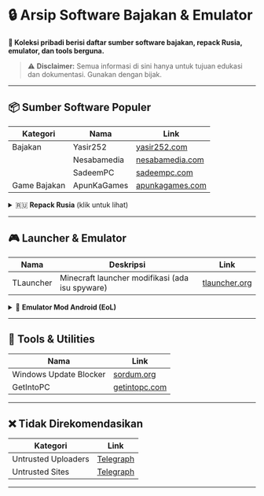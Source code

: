 # 🔒 Arsip Software Bajakan & Emulator

**📁 Koleksi pribadi berisi daftar sumber software bajakan, repack Rusia, emulator, dan tools berguna.**

> ⚠️ **Disclaimer:** Semua informasi di sini hanya untuk tujuan edukasi dan dokumentasi. Gunakan dengan bijak.

---

## 📦 Sumber Software Populer

| Kategori    | Nama            | Link                        |
|-------------|-----------------|-----------------------------|
| Bajakan     | Yasir252        | [yasir252.com](https://www.yasir252.com) |
|             | Nesabamedia     | [nesabamedia.com](https://www.nesabamedia.com/download-software/) |
|             | SadeemPC        | [sadeempc.com](https://www.sadeempc.com) |
| Game Bajakan| ApunKaGames     | [apunkagames.com](https://www.apunkagames.com) |

<details>
<summary>🇷🇺 <strong>Repack Rusia</strong> (klik untuk lihat)</summary>

| Nama      | Link                                      |
|-----------|-------------------------------------------|
| RSLoad    | [rsload.net](https://rsload.net/repack/)  |
| LRepacks  | [lrepacks.net](https://lrepacks.net/)     |

> ⚠️ *RSLoad membatasi kecepatan download hingga 3Mbps*
</details>

---

## 🎮 Launcher & Emulator

| Nama        | Deskripsi                                             | Link                                 |
|-------------|------------------------------------------------------|--------------------------------------|
| TLauncher   | Minecraft launcher modifikasi (ada isu spyware)      | [tlauncher.org](https://tlauncher.org/en/) |

<details>
<summary>📱 <strong>Emulator Mod Android (EoL)</strong></summary>

**Modder YouTube (tidak aktif lagi):**  
- [Thu Thuat](https://www.youtube.com/@thuthuatvoidienthoai3113/videos)  
- [Khanh Nguyen](https://www.youtube.com/@pumpaudio5674/videos)

**Download Emulator Mod:**

| Nama                                          | Link |
|-----------------------------------------------|------|
| MEmu Lite v7.5.0 + Magisk                     | [Drive](https://drive.google.com/file/d/1-QQJ-tf8rbL-u_1B9XQ0ukj4Mti_CNV3/view) |
| SmartGaGa Lite FF MOD v3.2                   | [Drive](https://drive.google.com/file/d/1998hjWw9hCaAUhpUFb4tWtjS1RECS8HD/view) |
| BlueStacks Lite v4.260.0.1032                | [Mediafire](https://www.mediafire.com/file/16xsapgi0iw4t9f/BlueStacks_Lite_v4.260.0.1032_x64_khanh11a1.exe) |
</details>

---

## 🧰 Tools & Utilities

| Nama                    | Link                                                                 |
|-------------------------|----------------------------------------------------------------------|
| Windows Update Blocker | [sordum.org](https://www.sordum.org/9470/windows-update-blocker-v1-8/) |
| GetIntoPC              | [getintopc.com](https://getintopc.com/)                              |

---

## ❌ Tidak Direkomendasikan

| Kategori               | Link                                                                 |
|------------------------|----------------------------------------------------------------------|
| Untrusted Uploaders    | [Telegraph](https://telegra.ph/Untrusted-uploaders-04-05)            |
| Untrusted Sites        | [Telegraph](https://telegra.ph/Untrusted-sites-04-05)                |

---
